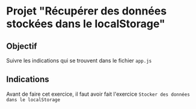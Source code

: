 # Projet "Récupérer des données stockées dans le localStorage"

## Objectif
Suivre les indications qui se trouvent dans le fichier `app.js`

## Indications
Avant de faire cet exercice, il faut avoir fait l'exercice `Stocker des données dans le localStorage`